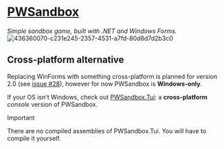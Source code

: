# [PWSandbox](https://github.com/PWSandbox/PWSandbox)

*Simple sandbox game, built with .NET and Windows Forms.*
![436360070-c231e245-2357-4531-a7fd-80d8d7d2b3c0](https://github.com/user-attachments/assets/4b854d4c-5b03-4ea3-abfa-533d8206b9f0)

## Cross-platform alternative

Replacing WinForms with something cross-platform is planned for version 2.0 (see [issue #28](https://github.com/PWSandbox/PWSandbox/issues/28)),
however for now PWSandbox is **Windows-only**.

If your OS isn't Windows, check out [PWSandbox.Tui](https://github.com/PWSandbox/PWSandbox.Tui): a **cross-platform** *console* version of PWSandbox.

> [!IMPORTANT]
> There are no compiled assemblies of PWSandbox.Tui. You will have to compile it yourself.
